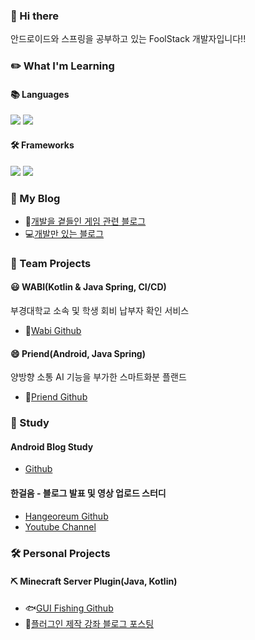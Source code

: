 ### 👋 Hi there 
안드로이드와 스프링을 공부하고 있는 FoolStack 개발자입니다!!


### ✏️ What I'm Learning
#### 📚 Languages 
![](https://img.shields.io/badge/Java-ED8B00?style=for-the-badge&logo=openjdk&logoColor=white) ![](https://img.shields.io/badge/Kotlin-0095D5?&style=for-the-badge&logo=kotlin&logoColor=white)
#### 🛠️ Frameworks 
![](https://img.shields.io/badge/Android-3DDC84?style=for-the-badge&logo=android&logoColor=white) ![](https://img.shields.io/badge/Spring-6DB33F?style=for-the-badge&logo=spring&logoColor=white)



### 📝 My Blog
- 💬[개발을 곁들인 게임 관련 블로그](https://zepelown.tistory.com/)  
- 💻[개발만 있는 블로그](https://namamim.tistory.com/)


### 🚀 Team Projects
#### 😃 WABI(Kotlin & Java Spring, CI/CD)
부경대학교 소속 및 학생 회비 납부자 확인 서비스
- 🔗[Wabi Github](https://github.com/pknu-wap/WABI-BE)
#### 😄 Priend(Android, Java Spring)
양방향 소통 AI 기능을 부가한 스마트화분 플랜드  
- 🔗[Priend Github](https://github.com/Zepelown/Priend)

### 📖 Study
#### Android Blog Study
- [Github](https://github.com/pknu-wap/android-blog-study)
#### 한걸음 - 블로그 발표 및 영상 업로드 스터디
- [Hangeoreum Github](https://github.com/Hangeoreum/Hangeoreum-1)
- [Youtube Channel](https://www.youtube.com/@%ED%95%9C%EA%B1%B8%EC%9D%8C-r5h)

### 🛠️ Personal Projects
#### ⛏️ Minecraft Server Plugin(Java, Kotlin)
- 🐟[GUI Fishing Github](https://github.com/Zepelown/GUI-Fishing)
- 📘[플러그인 제작 강좌 블로그 포스팅](https://zepelown.tistory.com/category/%EB%A7%88%EC%9D%B8%ED%81%AC%EB%9E%98%ED%94%84%ED%8A%B8)


<!--
**Zepelown/Zepelown** is a ✨ _special_ ✨ repository because its `README.md` (this file) appears on your GitHub profile.

Here are some ideas to get you started:

- 🔭 I’m currently working on ...
- 🌱 I’m currently learning ...
- 👯 I’m looking to collaborate on ...
- 🤔 I’m looking for help with ...
- 💬 Ask me about ...
- 📫 How to reach me: ...
- 😄 Pronouns: ...
- ⚡ Fun fact: ...
-->
